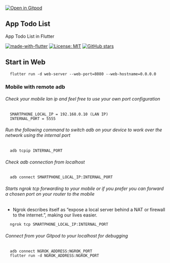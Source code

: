 [![Open in Gitpod](https://gitpod.io/button/open-in-gitpod.svg)](https://gitpod.io/#https://github.com/martins86/app-todolist)


## App Todo List
App Todo List in Flutter


[![made-with-flutter](https://img.shields.io/badge/Made%20with-Gitpod-1f425f.svg)](https://www.python.org/)
[![License: MIT](https://img.shields.io/badge/License-MIT-1f425f.svg)](https://github.com/martins86/app-todolist/blob/master/LICENSE)
[![GitHub stars](https://img.shields.io/github/stars/martins86/app-todolist?style=social&label=Star)](https://github.com/martins86/app-todolist/)




## Start in Web

```
  flutter run -d web-server --web-port=8080 --web-hostname=0.0.0.0
```

### Mobile with remote adb

###### Check your mobile lan ip and feel free to use your own port configuration

```
  SMARTPHONE_LOCAL_IP = 192.168.0.10 (LAN IP)
  INTERNAL_PORT = 5555
```

###### Run the following command to switch adb on your device to work over the network using the internal port

```
  adb tcpip INTERNAL_PORT
```

###### Check adb connection from localhost

```
  adb connect SMARTPHONE_LOCAL_IP:INTERNAL_PORT
```

###### Starts ngrok tcp forwarding to your mobile or if you prefer you can forward a chosen port on your router to the mobile

- Ngrok describes itself as “expose a local server behind a NAT or firewall to the internet.”, making our lives easier.

```
  ngrok tcp SMARTPHONE_LOCAL_IP:INTERNAL_PORT
```

###### Connect from your Gitpod to your localhost for debugging

```
  adb connect NGROK_ADDRESS:NGROK_PORT
  flutter run -d NGROK_ADDRESS:NGROK_PORT
```
